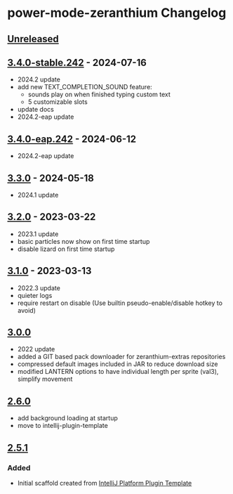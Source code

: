 <!-- Keep a Changelog guide -> https://keepachangelog.com -->

# power-mode-zeranthium Changelog

## [Unreleased]

## [3.4.0-stable.242] - 2024-07-16

- 2024.2 update
- add new TEXT_COMPLETION_SOUND feature:
  - sounds play on when finished typing custom text
  - 5 customizable slots
- update docs
- 2024.2-eap update

## [3.4.0-eap.242] - 2024-06-12

- 2024.2-eap update

## [3.3.0] - 2024-05-18

- 2024.1 update

## [3.2.0] - 2023-03-22

- 2023.1 update
- basic particles now show on first time startup
- disable lizard on first time startup

## [3.1.0] - 2023-03-13

- 2022.3 update
- quieter logs
- require restart on disable (Use builtin pseudo-enable/disable hotkey to avoid)

## [3.0.0]

- 2022 update
- added a GIT based pack downloader for zeranthium-extras repositories
- compressed default images included in JAR to reduce download size
- modified LANTERN options to have individual length per sprite (val3), simplify movement

## [2.6.0]

- add background loading at startup
- move to intellij-plugin-template

## [2.5.1]

### Added

- Initial scaffold created from [IntelliJ Platform Plugin Template](https://github.com/JetBrains/intellij-platform-plugin-template)

[Unreleased]: https://github.com/cschar/power-mode-zeranthium/compare/v3.4.0-stable.242...HEAD
[3.4.0-stable.242]: https://github.com/cschar/power-mode-zeranthium/compare/v3.4.0-eap.242...v3.4.0-stable.242
[3.4.0-eap.242]: https://github.com/cschar/power-mode-zeranthium/compare/v3.3.0...v3.4.0-eap.242
[3.4.0-eap-242]: https://github.com/cschar/power-mode-zeranthium/compare/v3.3.0...v3.4.0-eap-242
[3.3.0]: https://github.com/cschar/power-mode-zeranthium/compare/v3.2.0...v3.3.0
[3.2.0]: https://github.com/cschar/power-mode-zeranthium/compare/v3.1.0...v3.2.0
[3.1.0]: https://github.com/cschar/power-mode-zeranthium/compare/v3.0.0...v3.1.0
[3.0.0]: https://github.com/cschar/power-mode-zeranthium/compare/v2.6.0...v3.0.0
[2.6.0]: https://github.com/cschar/power-mode-zeranthium/compare/v2.5.1...v2.6.0
[2.5.1]: https://github.com/cschar/power-mode-zeranthium/commits/v2.5.1
